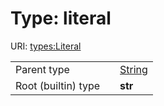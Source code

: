 
# Type: literal




URI: [types:Literal](https://example.org/ccdh/datatypes/Literal)

|  |  |  |
| --- | --- | --- |
| Parent type | | [String](types/String.md) |
| Root (builtin) type | | **str** |
